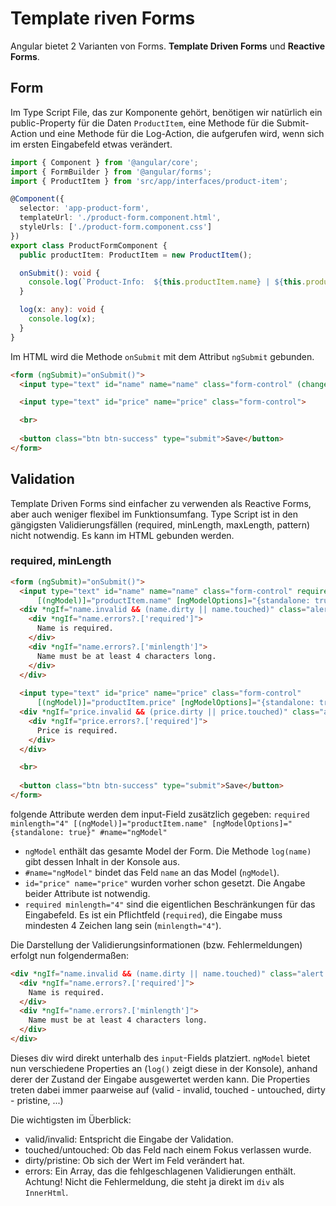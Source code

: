 # Template riven Forms

Angular bietet 2 Varianten von Forms. **Template Driven Forms** und **Reactive Forms**.

## Form

Im Type Script File, das zur Komponente gehört, benötigen wir natürlich ein public-Property für die Daten `ProductItem`, eine Methode für die Submit-Action und eine Methode für die Log-Action, die aufgerufen wird, wenn sich im ersten Eingabefeld etwas verändert.

```typescript
import { Component } from '@angular/core';
import { FormBuilder } from '@angular/forms';
import { ProductItem } from 'src/app/interfaces/product-item';

@Component({
  selector: 'app-product-form',
  templateUrl: './product-form.component.html',
  styleUrls: ['./product-form.component.css']
})
export class ProductFormComponent {
  public productItem: ProductItem = new ProductItem();

  onSubmit(): void {
    console.log(`Product-Info:  ${this.productItem.name} | ${this.productItem.price}`);
  }

  log(x: any): void {
    console.log(x);
  }
}

```
Im HTML wird die Methode `onSubmit` mit dem Attribut `ngSubmit` gebunden.


```html
<form (ngSubmit)="onSubmit()">
  <input type="text" id="name" name="name" class="form-control" (change)="log(name)">

  <input type="text" id="price" name="price" class="form-control">

  <br>
  
  <button class="btn btn-success" type="submit">Save</button>
</form>
```

## Validation

Template Driven Forms sind einfacher zu verwenden als Reactive Forms, aber auch weniger flexibel im Funktionsumfang. Type Script ist in den gängigsten Validierungsfällen (required, minLength, maxLength, pattern) nicht notwendig. Es kann im HTML gebunden werden.

### required, minLength

```html
<form (ngSubmit)="onSubmit()">
  <input type="text" id="name" name="name" class="form-control" required minlength="4"
      [(ngModel)]="productItem.name" [ngModelOptions]="{standalone: true}" #name="ngModel" (change)="log(name)">
  <div *ngIf="name.invalid && (name.dirty || name.touched)" class="alert alert-danger">
    <div *ngIf="name.errors?.['required']">
      Name is required.
    </div>
    <div *ngIf="name.errors?.['minlength']">
      Name must be at least 4 characters long.
    </div>
  </div>
  
  <input type="text" id="price" name="price" class="form-control"
      [(ngModel)]="productItem.price" [ngModelOptions]="{standalone: true}" #price="ngModel">
  <div *ngIf="price.invalid && (price.dirty || price.touched)" class="alert alert-danger">
    <div *ngIf="price.errors?.['required']">
      Price is required.
    </div>
  </div>

  <br>
  
  <button class="btn btn-success" type="submit">Save</button>
</form>
```

folgende Attribute werden dem input-Field zusätzlich gegeben: `required minlength="4" [(ngModel)]="productItem.name" [ngModelOptions]="{standalone: true}" #name="ngModel"`

* `ngModel` enthält das gesamte Model der Form. Die Methode `log(name)` gibt dessen Inhalt in der Konsole aus.
* `#name="ngModel"` bindet das Feld `name` an das Model (`ngModel`).
* `id="price" name="price"` wurden vorher schon gesetzt. Die Angabe beider Attribute ist notwendig.
* `required minlength="4"` sind die eigentlichen Beschränkungen für das Eingabefeld. Es ist ein Pflichtfeld (`required`), die Eingabe muss mindesten 4 Zeichen lang sein (`minlength="4"`).

Die Darstellung der Validierungsinformationen (bzw. Fehlermeldungen) erfolgt nun folgendermaßen:

```html
<div *ngIf="name.invalid && (name.dirty || name.touched)" class="alert alert-danger">
  <div *ngIf="name.errors?.['required']">
    Name is required.
  </div>
  <div *ngIf="name.errors?.['minlength']">
    Name must be at least 4 characters long.
  </div>
</div>
```

Dieses div wird direkt unterhalb des `input`-Fields platziert. `ngModel` bietet nun verschiedene Properties an (`log()` zeigt diese in der Konsole), anhand derer der Zustand der Eingabe ausgewertet werden kann. Die Properties treten dabei immer paarweise auf (valid - invalid, touched - untouched, dirty - pristine, ...)

Die wichtigsten im Überblick:

* valid/invalid: Entspricht die Eingabe der Validation.
* touched/untouched: Ob das Feld nach einem Fokus verlassen wurde.
* dirty/pristine: Ob sich der Wert im Feld verändert hat.
* errors: Ein Array, das die fehlgeschlagenen Validierungen enthält. Achtung! Nicht die Fehlermeldung, die steht ja direkt im `div` als `InnerHtml`.
